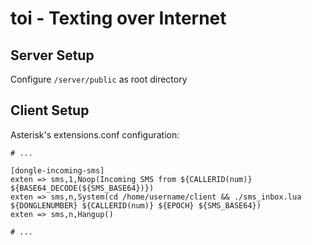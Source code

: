 # toi - Texting over Internet

## Server Setup

Configure `/server/public` as root directory

## Client Setup

Asterisk's extensions.conf configuration:

    # ...

    [dongle-incoming-sms]
    exten => sms,1,Noop(Incoming SMS from ${CALLERID(num)} ${BASE64_DECODE(${SMS_BASE64})})
    exten => sms,n,System(cd /home/username/client && ./sms_inbox.lua ${DONGLENUMBER} ${CALLERID(num)} ${EPOCH} ${SMS_BASE64})
    exten => sms,n,Hangup()

    # ...
